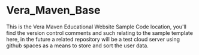 # Vera_Maven_Base
This is the Vera Maven Educational Website Sample Code location, you'll find the version control comments and such relating to the sample template here, in the future a related repository will be a test cloud server using github spaces as a means to store and sort the user data.

